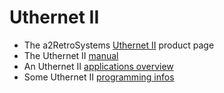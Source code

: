 # Uthernet II

* The a2RetroSystems [Uthernet II](http://a2retrosystems.com/products.htm) product page
* The Uthernet II [manual](http://dserver.macgui.com/Uthernet%20II%20manual%20draft.pdf)
* An Uthernet II [applications overview](http://www.a2retrosystems.com/downloads.htm)
* Some Uthernet II [programming infos](https://github.com/a2retrosystems/uthernet2/wiki)
